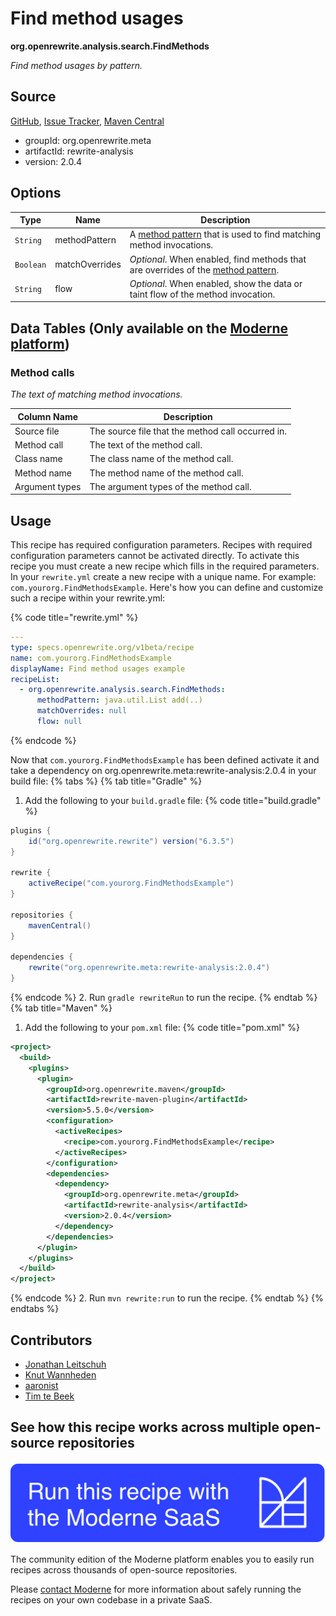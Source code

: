 # Find method usages

**org.openrewrite.analysis.search.FindMethods**

_Find method usages by pattern._

## Source

[GitHub](https://github.com/openrewrite/rewrite-analysis/blob/main/src/main/java/org/openrewrite/analysis/search/FindMethods.java), [Issue Tracker](https://github.com/openrewrite/rewrite-analysis/issues), [Maven Central](https://central.sonatype.com/artifact/org.openrewrite.meta/rewrite-analysis/2.0.4/jar)

* groupId: org.openrewrite.meta
* artifactId: rewrite-analysis
* version: 2.0.4

## Options

| Type | Name | Description |
| -- | -- | -- |
| `String` | methodPattern | A [method pattern](/reference/method-patterns.md) that is used to find matching method invocations. |
| `Boolean` | matchOverrides | *Optional*. When enabled, find methods that are overrides of the [method pattern](/reference/method-patterns.md). |
| `String` | flow | *Optional*. When enabled, show the data or taint flow of the method invocation. |

## Data Tables (Only available on the [Moderne platform](https://app.moderne.io/))

### Method calls

_The text of matching method invocations._

| Column Name | Description |
| ----------- | ----------- |
| Source file | The source file that the method call occurred in. |
| Method call | The text of the method call. |
| Class name | The class name of the method call. |
| Method name | The method name of the method call. |
| Argument types | The argument types of the method call. |


## Usage

This recipe has required configuration parameters. Recipes with required configuration parameters cannot be activated directly. To activate this recipe you must create a new recipe which fills in the required parameters. In your `rewrite.yml` create a new recipe with a unique name. For example: `com.yourorg.FindMethodsExample`.
Here's how you can define and customize such a recipe within your rewrite.yml:

{% code title="rewrite.yml" %}
```yaml
---
type: specs.openrewrite.org/v1beta/recipe
name: com.yourorg.FindMethodsExample
displayName: Find method usages example
recipeList:
  - org.openrewrite.analysis.search.FindMethods:
      methodPattern: java.util.List add(..)
      matchOverrides: null
      flow: null
```
{% endcode %}

Now that `com.yourorg.FindMethodsExample` has been defined activate it and take a dependency on org.openrewrite.meta:rewrite-analysis:2.0.4 in your build file:
{% tabs %}
{% tab title="Gradle" %}
1. Add the following to your `build.gradle` file:
{% code title="build.gradle" %}
```groovy
plugins {
    id("org.openrewrite.rewrite") version("6.3.5")
}

rewrite {
    activeRecipe("com.yourorg.FindMethodsExample")
}

repositories {
    mavenCentral()
}

dependencies {
    rewrite("org.openrewrite.meta:rewrite-analysis:2.0.4")
}
```
{% endcode %}
2. Run `gradle rewriteRun` to run the recipe.
{% endtab %}
{% tab title="Maven" %}
1. Add the following to your `pom.xml` file:
{% code title="pom.xml" %}
```xml
<project>
  <build>
    <plugins>
      <plugin>
        <groupId>org.openrewrite.maven</groupId>
        <artifactId>rewrite-maven-plugin</artifactId>
        <version>5.5.0</version>
        <configuration>
          <activeRecipes>
            <recipe>com.yourorg.FindMethodsExample</recipe>
          </activeRecipes>
        </configuration>
        <dependencies>
          <dependency>
            <groupId>org.openrewrite.meta</groupId>
            <artifactId>rewrite-analysis</artifactId>
            <version>2.0.4</version>
          </dependency>
        </dependencies>
      </plugin>
    </plugins>
  </build>
</project>
```
{% endcode %}
2. Run `mvn rewrite:run` to run the recipe.
{% endtab %}
{% endtabs %}

## Contributors
* [Jonathan Leitschuh](mailto:Jonathan.Leitschuh@gmail.com)
* [Knut Wannheden](mailto:knut@moderne.io)
* [aaronist](mailto:aaronmblume@gmail.com)
* [Tim te Beek](mailto:timtebeek@gmail.com)


## See how this recipe works across multiple open-source repositories

[![Moderne Link Image](/.gitbook/assets/ModerneRecipeButton.png)](https://app.moderne.io/recipes/org.openrewrite.analysis.search.FindMethods)

The community edition of the Moderne platform enables you to easily run recipes across thousands of open-source repositories.

Please [contact Moderne](https://moderne.io/product) for more information about safely running the recipes on your own codebase in a private SaaS.
